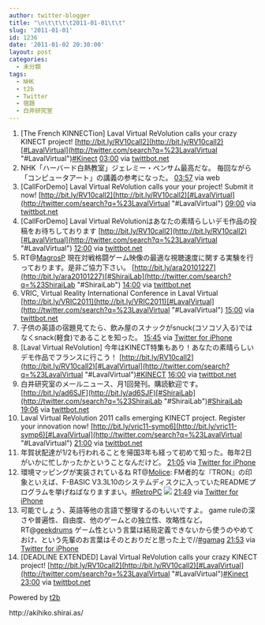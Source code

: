 ```yaml
---
author: twitter-blogger
title: "\n\t\t\t\t2011-01-01\t\t"
slug: '2011-01-01'
id: 1236
date: '2011-01-02 20:30:00'
layout: post
categories:
  - 未分類
tags:
  - NHK
  - t2b
  - Twitter
  - 宿題
  - 白井研究室
---
```


<div xmlns:georss="http://www.georss.org/georss">

1.  <span><span>[The French KINNECTion] Laval Virtual ReVolution calls your crazy KINECT project! [http://bit.ly/RV10call2](http://bit.ly/RV10call2)[#LavalVirtual](http://twitter.com/search?q=%23LavalVirtual "#LavalVirtual")[#Kinect](http://twitter.com/search?q=%23Kinect "#Kinect")</span> <span>[<span>03:00</span>](http://twitter.com/o_ob/status/21204025286332417) <span>via [twittbot.net](http://twittbot.net/)</span></span></span>
2.  <span><span>NHK「ハーバード白熱教室」ジェレミー・ベンサム最高だな。 毎回ながら「コンピュータアート」の講義の参考になった。</span> <span>[<span>03:57</span>](http://twitter.com/o_ob/status/21218491042369536) <span>via web</span></span></span>
3.  <span><span>[CallForDemo] Laval Virtual ReVolution calls your your project! Submit it now! [http://bit.ly/RV10call2](http://bit.ly/RV10call2)[#LavalVirtual](http://twitter.com/search?q=%23LavalVirtual "#LavalVirtual")</span> <span>[<span>09:00</span>](http://twitter.com/o_ob/status/21294618888900609) <span>via [twittbot.net](http://twittbot.net/)</span></span></span>
4.  <span><span>[CallForDemo] Laval Virtual ReVolutionはあなたの素晴らしいデモ作品の投稿をお待ちしております [http://bit.ly/RV10call2](http://bit.ly/RV10call2)[#LavalVirtual](http://twitter.com/search?q=%23LavalVirtual "#LavalVirtual")</span> <span>[<span>12:00</span>](http://twitter.com/o_ob/status/21339923852304384) <span>via [twittbot.net](http://twittbot.net/)</span></span></span>
5.  <span><span>RT@[MagrosP](http://twitter.com/MagrosP "MagrosP") 現在対戦格闘ゲーム映像の最適な視聴速度に関する実験を行っております。是非ご協力下さい。 [http://bit.ly/ara20101227](http://bit.ly/ara20101227)[#ShiraiLab](http://twitter.com/search?q=%23ShiraiLab "#ShiraiLab")</span> <span>[<span>14:00</span>](http://twitter.com/o_ob/status/21370124078424064) <span>via [twittbot.net](http://twittbot.net/)</span></span></span>
6.  <span><span>VRIC, Virtual Reality International Conference in Laval Virtual [http://bit.ly/VRIC2011](http://bit.ly/VRIC2011)[#LavalVirtual](http://twitter.com/search?q=%23LavalVirtual "#LavalVirtual")</span> <span>[<span>15:00</span>](http://twitter.com/o_ob/status/21385214320189440) <span>via [twittbot.net](http://twittbot.net/)</span></span></span>
7.  <span><span>子供の英語の宿題見てたら、飲み屋のスナックがsnuck(コソコソ入る)ではなくsnack(軽食)であることを知った。</span> <span>[<span>15:45</span>](http://twitter.com/o_ob/status/21396594469376000) <span>via [Twitter for iPhone](http://twitter.com/)</span></span></span>
8.  <span><span>[Laval Virtual ReVolution] 今年はKINECT特集もあり！あなたの素晴らしいデモ作品でフランスに行こう！ [http://bit.ly/RV10call2](http://bit.ly/RV10call2)[#LavalVirtual](http://twitter.com/search?q=%23LavalVirtual "#LavalVirtual")[#KINECT](http://twitter.com/search?q=%23KINECT "#KINECT")</span> <span>[<span>16:00</span>](http://twitter.com/o_ob/status/21400332294684673) <span>via [twittbot.net](http://twittbot.net/)</span></span></span>
9.  <span><span>白井研究室のメールニュース、月1回発刊。購読歓迎です。 [http://bit.ly/ad6SJF](http://bit.ly/ad6SJF)[#ShiraiLab](http://twitter.com/search?q=%23ShiraiLab "#ShiraiLab")[#ShiraiLab](http://twitter.com/search?q=%23ShiraiLab "#ShiraiLab")</span> <span>[<span>19:06</span>](http://twitter.com/o_ob/status/21447278866731008) <span>via [twittbot.net](http://twittbot.net/)</span></span></span>
10.  <span><span>Laval Virtual ReVolution 2011 calls emerging KINECT project. Register your innovation now! [http://bit.ly/vric11-symp6](http://bit.ly/vric11-symp6)[#LavalVirtual](http://twitter.com/search?q=%23LavalVirtual "#LavalVirtual")</span> <span>[<span>21:00</span>](http://twitter.com/o_ob/status/21475810850373632) <span>via [twittbot.net](http://twittbot.net/)</span></span></span>
11.  <span><span>年賀状配達が1/2も行われることを帰国3年も経って初めて知った。毎年2日がいかに忙しかったかということなんだけど。</span> <span>[<span>21:05</span>](http://twitter.com/o_ob/status/21477201518010368) <span>via [Twitter for iPhone](http://twitter.com/)</span></span></span>
12.  <span><span>環境マッピングが実装されているね RT@[Molice](http://twitter.com/Molice "Molice"): FM者的な『TRON』の印象といえば、F-BASIC V3.3L10のシステムディスクに入っていたREADMEプログラムを挙げねばなりますまい。[#RetroPC](http://twitter.com/search?q=%23RetroPC "#RetroPC") [![](http://twitpic.com/show/thumb/3maimm)](http://twitpic.com/3maimm)</span> <span>[<span>21:49</span>](http://twitter.com/o_ob/status/21488225444962304) <span>via [Twitter for iPhone](http://twitter.com/)</span></span></span>
13.  <span><span>可能でしょう、英語等他の言語で整理するのもいいですよ。 game ruleの深さや普遍性、自由度、他のゲームとの独立性、攻略性など。RT@[geekdrums](http://twitter.com/geekdrums "geekdrums") ゲーム性という言葉は結局定義できないから使うのやめておけ、という先輩のお言葉はそのとおりだと思った上で//[#gamag](http://twitter.com/search?q=%23gamag "#gamag")</span> <span>[<span>21:53</span>](http://twitter.com/o_ob/status/21489368875143168) <span>via [Twitter for iPhone](http://twitter.com/)</span></span></span>
14.  <span><span>[DEADLINE EXTENDED] Laval Virtual ReVolution calls your crazy KINECT project! [http://bit.ly/RV10call2](http://bit.ly/RV10call2)[#LavalVirtual](http://twitter.com/search?q=%23LavalVirtual "#LavalVirtual")[#Kinect](http://twitter.com/search?q=%23Kinect "#Kinect")</span> <span>[<span>23:00</span>](http://twitter.com/o_ob/status/21506013349814272) <span>via [twittbot.net](http://twittbot.net/)</span></span></span>

</div>

Powered by [t2b](http://t2b.utilz.jp/)

<div>http://akihiko.shirai.as/</div>